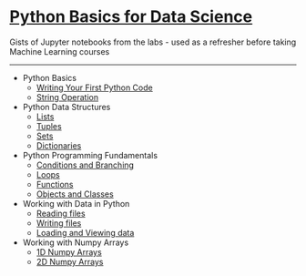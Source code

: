 # [Python Basics for Data Science](https://www.edx.org/course/python-basics-for-data-science-ibm)
Gists of Jupyter notebooks from the labs - used as a refresher before taking Machine Learning courses
___
* Python Basics
  * [Writing Your First Python Code](https://gist.github.com/9185775e421fd915cc0900f6898e660f)
  * [String Operation](https://gist.github.com/aadcb0f0caecdf0e0bf345b7c1bb1f24)
* Python Data Structures
  * [Lists](https://gist.github.com/db8c62ff052948cc81967a9b5de1ab2c)
  * [Tuples](https://gist.github.com/6fb5f60e5a36da63e63f92b9c76a8a0a)
  * [Sets](https://gist.github.com/8179a1fd0e7fe26f3dc86d183e69731c)
  * [Dictionaries](https://gist.github.com/1e8698beedcf6a418dd8dab4f6a4bf4b)
* Python Programming Fundamentals
  * [Conditions and Branching](https://gist.github.com/4ef903411ccc46c145de0c75e09bcbd5)
  * [Loops](https://gist.github.com/beb859d387f56c72bf9da8854174a59a)
  * [Functions](https://gist.github.com/aecf12c91aae3dd52229b336becc14a3)
  * [Objects and Classes](https://gist.github.com/206ff769040609c1d5727a8258e5a21c)
* Working with Data in Python
  * [Reading files]()
  * [Writing files]()
  * [Loading and Viewing data]()
* Working with Numpy Arrays
  * [1D Numpy Arrays]()
  * [2D Numpy Arrays]()